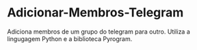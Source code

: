# Adicionar-Membros-Telegram

Adiciona membros de um grupo do telegram para outro. Utiliza a lingugagem Python e a biblioteca Pyrogram.
